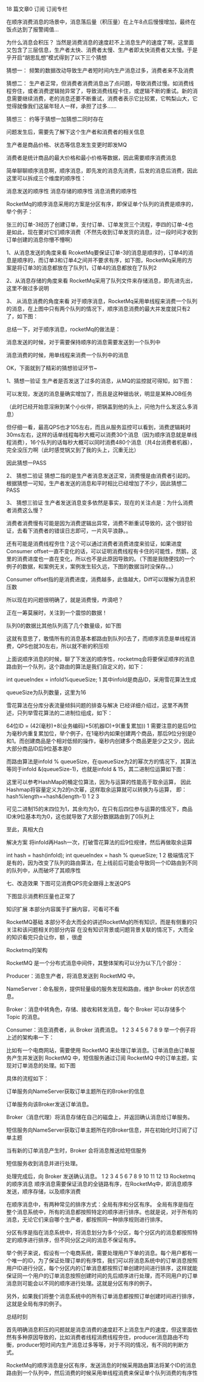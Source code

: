 
18 篇文章0 订阅
订阅专栏


在顺序消费消息的场景中，消息落后量（积压量）在上午8点后慢慢增加，最终在饭点达到了报警阈值…

为什么消息会积压？
当然是消费消息的速度赶不上消息生产的速度了啊，这里面又包含了三层信息，生产者太快、消费者太慢、生产者即太快消费者又太慢。于是乎开启“胡思乱想”模式得到了以下三个猜想

猜想一： 频繁的数据改动导致生产者短时间内生产消息过多，消费者来不及消费

猜想二： 生产者正常，但消费者消费消息出了点问题，导致消费过慢。如消费线程夯住，或者消费逻辑抛异常了，导致消费线程卡住，或逻辑不断的重试。新的消息需要继续消费，老的消息还要不断重试，消费者表示它比较累，它鸭梨山大，它觉得就像我们这届年轻人一样，承担了过多……

猜想三： 约等于猜想一加猜想二同时存在

问题发生后，需要先了解下这个生产者和消费者的相关信息

生产者是商品价格、状态等信息发生变更时即发MQ

消费者是统计商品的最大价格和最小价格等数据，因此需要顺序消费消息

简单聊聊顺序消息啊，顺序消息，即先发的消息先消费，后发的消息后消费，因此这里可以拆成三个维度的顺序性：

消息发送的顺序性
消息存储的顺序性
消息消费的顺序性


RocketMq的顺序消息采用的方案是分区有序，即保证单个队列的消费是顺序的，举个例子：

张三的订单-3经历了创建订单，支付订单、订单发货三个流程，李四的订单-4也是如此，现在要对它们顺序消费（不然先收到订单发货的消息，过一段时间才收到订单创建的消息你懵不懵啊）

1、从消息发送的角度来看
RcoketMq要保证订单-3的消息是顺序的，订单4的消息是顺序的，而订单3和订单4之间并不要求有序，如下图，RocketMq采用的方案是将订单3的消息都放在了队列1，订单4的消息都放在了队列2


2、从消息存储的角度来看
RocketMq采用了队列文件来存储消息，即先进先出，这里不做过多说明

3、 从消息消费的角度来看
对于顺序消息，RocketMq采用单线程来消费一个队列的消息，在上图中只有两个队列的情况下，顺序消息消费的最大并发度就只有2了，如下图：

总结一下，对于顺序消息，rocketMq的做法是：

消息发送的时候，对于需要保持顺序的消息需要发送到一个队列中

消息消费的时候，用单线程来消费一个队列中的消息

OK，下面就到了精彩的猜想验证环节~

1、猜想一验证
生产者是否发送了过多的消息，从MQ的监控就可得知，如下图：

可以发现，发送的消息量确实增加了，而且是这种锯齿状，明显是某种JOB任务

（此时已经开始意淫揪到某个小伙伴，把锅盖到他的头上，问他为什么发这么多消息）

但仔细一看，最高QPS也才105左右，而且从服务监控可以看到，消费逻辑耗时30ms左右，这样的话单线程每秒大概可以消费30个消息（因为顺序消息就是单线程消费），16个队列的话每秒大概可以同时消费480个消息（共4台消费者机器），完全没压力啊（此时感觉锅又到了我的头上，沉重无比）

因此猜想一PASS

2、 猜想二验证
猜想二指的是生产者消息发送正常，消费慢是由消费者引起的。根据猜想一可知，生产者发送的消息和平时相比已经增加了不少，因此猜想二PASS

3、 猜想三验证
生产者发送消息变多依然是事实，现在的关注点是：为什么消费者消费这么慢？

消费者消费慢有可能是因为消费逻辑出异常，消费不断重试导致的，这个很好验证，去看下消费者的错误日志即可，一片风平浪静。。

还有可能是消费线程夯住？这个可以通过消费者消费进度来验证，如果进度Consumer offset一直不变化的话，可以证明消费线程有卡住的可能性，然鹅，这里的消费进度也一直在变化，所以也不是此原因导致的。（下图是我随便找的一个例子的数据，和案例无关，案例发生较久远，下图的数据当时没保存。。）

Consumer offset指的是消费进度，消费越多，此值越大，Diff可以理解为消息积压数

所以现在的问题很明确了，就是消费慢，咋滴吧？

正在一筹莫展时，关注到一个震惊的数据！

队列0的数据比其他队列高了几个数量级，如下图


这就有意思了，敢情所有的消息基本都路由到队列0去了，而顺序消息是单线程消费，QPS也就30左右，所以就不断的积压呗

上面说顺序消息的时候，聊了下发送的顺序性，rocketmq会将要保证顺序的消息路由到一个队列，这个路由的算法是我们自定义的，如下：

int queueIndex = infoId%queueSize;
1
其中infoId是商品ID，采用雪花算法生成

queueSize为队列数量，这里为16

雪花算法在分库分表流量倾斜问题的排查与解决 已经详细介绍过，这里不再赘述，只列举雪花算法的二进制位组成，如下：

64位ID = (42(毫秒)+8(业务编码)+5(机器ID)+9(重复累加))
1
需要注意的是后9位为毫秒内重复累加位，举个例子，在1毫秒内如果创建两个商品，那后9位分别是0和1。而创建商品是个相对低频的操作，毫秒内创建多个商品更是少之又少，因此大部分商品ID后9位基本是0

而路由算法是infoId % queueSize，在queueSize为2的幂次方的情况下，其算法等同于infoId &(queueSize-1)，也就是infoId & 15，其二进制位运算如下图：

这里可以参考HashMap的桶定位算法，因为与运算的性能高于取余运算，
因此Hashmap将容量定义为2的n次幂，这样取余运算就可以转换为与运算，
即：hash%length==hash&(length-1)
1
2
3

可见二进制15的末四位为1，其余均为0，在只有后四位参与运算的情况下，商品ID末9位基本均为0，这也就导致了大部分数据路由到了0队列上

至此，真相大白

解决方案
将infoId再Hash一次，打破雪花算法的后9位规律，然后再做取余运算

int hash = hash(infoId);
int queueIndex = hash % queueSize;
1
2
极端情况下是有的，因为改变了队列的路由算法，在上线前后可能会导致同一个ID路由到不同的队列中，从而破坏了其顺序性

七、改造效果
下图可见消费QPS完全跟得上发送QPS


下图显示消费积压量也正常了



知识扩展
本部分内容属于扩展内容，可看可不看

RocketMQ基础
本部分不会大而全的讲述RocketMq的所有知识，而是有侧重的只关注和该问题相关的部分内容 在没有知识背景或问题背景关联的情况下，大而全的知识看完只会让你，额 ，很虚

Rocketmq的架构


RocketMQ 是一个分布式消息中间件，其整体架构可以分为以下几个部分：

Producer：消息生产者，将消息发送到 RocketMQ 中。

NameServer：命名服务，提供轻量级的服务发现和路由，维护 Broker 的状态信息。

Broker：消息中转角色，存储、接收和转发消息，每个 Broker 可以存储多个 Topic 的消息。

Consumer：消息消费者，从 Broker 消费消息。
1
2
3
4
5
6
7
8
9
举一个例子将上述的架构串一下：

比如有一个电商网站，需要使用 RocketMQ 来处理订单消息。订单消息由订单服务产生并发送到 RocketMQ 中，短信服务通过订阅 RocketMQ 中的订单主题，实现对订单消息的处理。如下图


具体的流程如下：

订单服务向NameServer获取订单主题所在的Broker的信息

订单服务向该Broker发送订单消息。

Broker（消息代理）将消息存储在自己的磁盘上，并返回确认消息给订单服务。

短信服务向NameServer获取订单主题所在的Broker信息，并在初始化时订阅了订单主题

当有新的订单消息产生时，Broker 会将消息推送给短信服务

短信服务收到消息并进行处理。

处理完成后，向 Broker 发送确认消息。
1
2
3
4
5
6
7
8
9
10
11
12
13
Rocketmq的顺序消息
顺序消息需要保证消息的全链路有序，在RocketMq中，即消息顺序发送，顺序存储，以及顺序消费

在顺序消息中，有两种常见的排序方式：全局有序和分区有序。
全局有序是指在整个消息系统中，所有的消息都按照特定的顺序进行排序。也就是说，对于所有的消息，无论它们来自哪个生产者，都按照同一种排序规则进行排序。

分区有序是指在消息系统中，将消息划分为多个分区，每个分区内的消息都按照特定的顺序进行排序，但不同分区之间的消息不保证有序。

举个例子来说，假设有一个电商系统，需要处理用户下单的消息。每个用户都有一个唯一的ID，为了保证处理订单的有序性，我们可以将消息系统中的订单消息按照用户ID进行分区，每个分区内的订单消息都按照订单创建时间进行排序，这样就能保证同一个用户的订单消息按照创建时间的先后顺序进行处理，而不同用户的订单消息则可能会以不同的顺序进行处理。这就是分区有序的例子。

另外，如果我们将整个消息系统中的所有订单消息都按照订单创建时间进行排序，这就是全局有序的例子。

总结时刻

首先明确消息积压的问题就是消息消费的速度赶不上消息生产的速度，但这里面依然有多种原因导致的，比如消费者线程消费线程夯住，producer消息路由不均衡，producer短时间内生产消息过多等等，对于不同的情况，有不同的判断方式。

RocketMq的顺序消息是分区有序，发送消息的时候采用路由算法将某个ID的消息路由到一个队列中，然后消费的时候采用单线程消费来保证单个队列消费的有序性